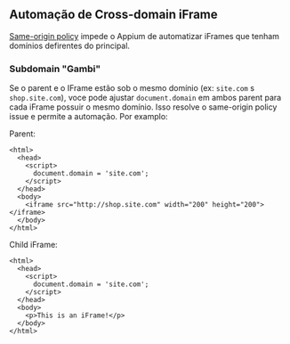 ## Automação de Cross-domain iFrame 

[Same-origin policy](https://en.wikipedia.org/wiki/Same-origin_policy) impede o Appium de automatizar iFrames que tenham domínios defirentes do principal.

### Subdomain "Gambi"
Se o parent e o IFrame estão sob o mesmo domínio (ex: `site.com` s `shop.site.com`), voce pode
ajustar `document.domain` em ambos parent para cada iFrame possuir o mesmo domínio. Isso resolve o same-origin policy issue e permite a automação. Por examplo:

Parent:
```
<html>
  <head>
    <script>
      document.domain = 'site.com';
    </script>
  </head>
  <body>
    <iframe src="http://shop.site.com" width="200" height="200"></iframe>
  </body>
</html>
```

Child iFrame:
```
<html>
  <head>
    <script>
      document.domain = 'site.com';
    </script>
  </head>
  <body>
    <p>This is an iFrame!</p>
  </body>
</html>
```
